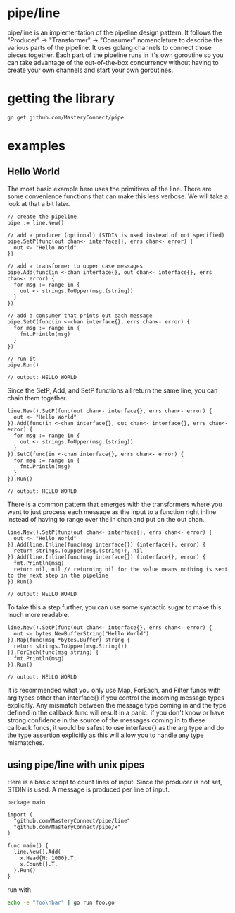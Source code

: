 # pipe/line

pipe/line is an implementation of the pipeline design pattern. It follows the "Producer" -> "Transformer" -> "Consumer" nomenclature
to describe the various parts of the pipeline. It uses golang channels to connect those pieces together. Each part of the pipeline
runs in it's own goroutine so you can take advantage of the out-of-the-box concurrency without having to create your own channels
and start your own goroutines.


# getting the library

```bash
go get github.com/MasteryConnect/pipe
```

# examples

## Hello World

The most basic example here uses the primitives of the line. There are some convenience functions that can make this less verbose.
We will take a look at that a bit later.

```golang
// create the pipeline
pipe := line.New()

// add a producer (optional) (STDIN is used instead of not specified)
pipe.SetP(func(out chan<- interface{}, errs chan<- error) {
  out <- "Hello World"
})

// add a transformer to upper case messages
pipe.Add(func(in <-chan interface{}, out chan<- interface{}, errs chan<- error) {
  for msg := range in {
    out <- strings.ToUpper(msg.(string))
  }
})

// add a consumer that prints out each message
pipe.SetC(func(in <-chan interface{}, errs chan<- error) {
  for msg := range in {
    fmt.Println(msg)
  }
})

// run it
pipe.Run()

// output: HELLO WORLD

```

Since the SetP, Add, and SetP functions all return the same line, you can chain them together.

```golang
line.New().SetP(func(out chan<- interface{}, errs chan<- error) {
  out <- "Hello World"
}).Add(func(in <-chan interface{}, out chan<- interface{}, errs chan<- error) {
  for msg := range in {
    out <- strings.ToUpper(msg.(string))
  }
}).SetC(func(in <-chan interface{}, errs chan<- error) {
  for msg := range in {
    fmt.Println(msg)
  }
}).Run()

// output: HELLO WORLD
```

There is a common pattern that emerges with the transformers where you want to just process each message
as the input to a function right inline instead of having to range over the in chan and put on the out chan.

```golang
line.New().SetP(func(out chan<- interface{}, errs chan<- error) {
  out <- "Hello World"
}).Add(line.Inline(func(msg interface{}) (interface{}, error) {
  return strings.ToUpper(msg.(string)), nil
}).Add(line.Inline(func(msg interface{}) (interface{}, error) {
  fmt.Println(msg)
  return nil, nil // returning nil for the value means nothing is sent to the next step in the pipeline
}).Run()

// output: HELLO WORLD

```

To take this a step further, you can use some syntactic sugar to make this much more readable.

```golang
line.New().SetP(func(out chan<- interface{}, errs chan<- error) {
  out <- bytes.NewBufferString("Hello World")
}).Map(func(msg *bytes.Buffer) string {
  return strings.ToUpper(msg.String())
}).ForEach(func(msg string) {
  fmt.Println(msg)
}).Run()

// output: HELLO WORLD

```

It is recommended what you only use Map, ForEach, and Filter funcs with arg types other than interface{}
if you control the incoming message types explicitly.  Any mismatch between the message type coming in
and the type defined in the callback func will result in a panic. if you don't know or have strong confidence
in the source of the messages coming in to these callback funcs, it would be safest to use interface{}
as the arg type and do the type assertion explicitly as this will allow you to handle any type mismatches.

## using pipe/line with unix pipes

Here is a basic script to count lines of input. Since the producer is not set, STDIN is used.
A message is produced per line of input.

```golang
package main

import (
  "github.com/MasteryConnect/pipe/line"
  "github.com/MasteryConnect/pipe/x"
)

func main() {
  line.New().Add(
    x.Head{N: 1000}.T,
    x.Count{}.T,
  ).Run()
}
```

run with
```bash
echo -e "foo\nbar" | go run foo.go
```
